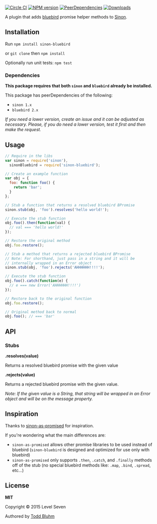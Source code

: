 
[![Circle CI](https://img.shields.io/circleci/project/L7labs/sinon-bluebird.svg)](https://circleci.com/gh/L7labs/sinon-bluebird)
[![NPM version](https://img.shields.io/npm/v/sinon-bluebird.svg)](https://www.npmjs.com/package/sinon-bluebird)
[![PeerDependencies](https://img.shields.io/david/peer/L7Labs/sinon-bluebird.svg)](https://github.com/L7labs/sinon-bluebird/blob/master/package.json)
[![Downloads](http://img.shields.io/npm/dm/sinon-bluebird.svg?style=flat)](https://www.npmjs.com/package/sinon-bluebird)

A plugin that adds [bluebird](https://github.com/petkaantonov/bluebird) promise helper methods to [Sinon](https://github.com/cjohansen/Sinon.JS).

## Installation

Run `npm install sinon-bluebird`

or `git clone` then `npm install`

Optionally run unit tests: `npm test`

### Dependencies

**This package requires that both `sinon` and `bluebird` already be installed.**

This package has peerDependencies of the following:

- `sinon 1.x`
- `bluebird 2.x`

*If you need a lower version, create an issue and it can be adjusted as necessary. Please, if you do need a lower version, test it first and then make the request.*

## Usage

```js
// Require in the libs
var sinon = require('sinon'),
  sinonBluebird = require('sinon-bluebird');

// Create an example function
var obj = {
  foo: function foo() {
    return 'bar';
  }
};

// Stub a function that returns a resolved bluebird BPromise
sinon.stub(obj, 'foo').resolves('hello world!');

// Execute the stub function
obj.foo().then(function(val) {
  // val === 'hello world!'
});

// Restore the original method
obj.foo.restore();

// Stub a method that returns a rejected bluebird BPromise
// Note: For shorthand, just pass in a string and it will be
// internally wrapped in an Error object
sinon.stub(obj, 'foo').rejects('AHHHHHH!!!!');

// Execute the stub function
obj.foo().catch(function(e) {
  // e === new Error('AHHHHHH!!!!')
});

// Restore back to the original function
obj.foo.restore();

// Original method back to normal
obj.foo(); // === 'bar'

```

## API

### Stubs

**.resolves(value)**

Returns a resolved bluebird promise with the given value

**.rejects(value)**

Returns a rejected bluebird promise with the given value.

*Note: If the given value is a String, that string will be wrapped in an Error object and will be on the message property.*

## Inspiration

Thanks to  [sinon-as-promised](https://github.com/bendrucker/sinon-as-promised) for inspiration.

If you're wondering what the main differences are:

- `sinon-as-promised` allows other promise libraries to be used instead of bluebird (`sinon-bluebird` is designed and optimized for use only with bluebird)
- `sinon-as-promised` only supports `.then`, `.catch`, and `.finally` methods off of the stub (no special bluebird methods like: `.map`, `.bind`, `.spread`, etc...)

## License

**MIT**

Copyright &copy; 2015 Level Seven

Authored by [Todd Bluhm](https://github.com/toddbluhm)
